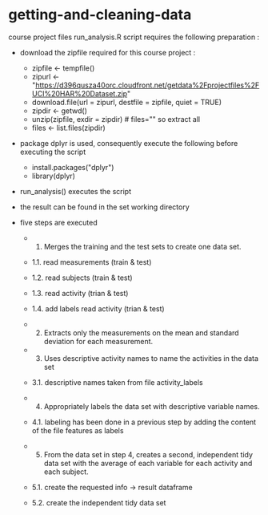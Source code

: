 # getting-and-cleaning-data
course project files
run_analysis.R script requires the following preparation :
- download the zipfile required for this course project :
  - zipfile <- tempfile()
  - zipurl <- "https://d396qusza40orc.cloudfront.net/getdata%2Fprojectfiles%2FUCI%20HAR%20Dataset.zip"
  - download.file(url = zipurl, destfile = zipfile, quiet = TRUE)
  - zipdir <- getwd()
  - unzip(zipfile, exdir = zipdir) # files="" so extract all
  - files <- list.files(zipdir)
  
- package dplyr is used, consequently execute the following before executing the script
  - install.packages("dplyr")
  - library(dplyr)

- run_analysis() executes the script 
- the result can be found in the set working directory

- five steps are executed
  - 1. Merges the training and the test sets to create one data set.
  - 1.1. read measurements (train & test)
  - 1.2. read subjects (train & test)
  - 1.3. read activity (trian & test)
  - 1.4. add labels read activity (trian & test)
  
  - 2. Extracts only the measurements on the mean and standard deviation for each measurement. 

  - 3. Uses descriptive activity names to name the activities in the data set
  - 3.1. descriptive names taken from file activity_labels
 
  - 4. Appropriately labels the data set with descriptive variable names. 
  - 4.1. labeling has been done in a previous step by adding the content of the file features as labels
 
  - 5. From the data set in step 4, creates a second, independent tidy data set with the average of each variable for each activity and each subject.
  - 5.1. create the requested info -> result dataframe
  - 5.2. create the independent tidy data set 
 
  
